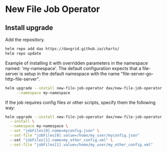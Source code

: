# New File Job Operator

## Install upgrade

Add the repository.

```sh
helm repo add dax https://daxgrid.github.io/charts/
helm repo update
```

Example of installing it with overridden parameters in the namespace named: 'my-namespace'. The default configuration expects that a file-server is setup in the default namespace with the name "file-server-go-http-file-server".

```sh
helm upgrade --install new-file-job-operator dax/new-file-job-operator \
     --namespace my-namespace
```

If the job requires config files or other scripts, specify them the following way:

```sh
helm upgrade --install new-file-job-operator dax/new-file-job-operator \
  --install \
  --namespace my-namespace \
  --set "jobFiles[0].name=myconfig.json" \
  --set-file "jobFiles[0].value=/home/my_user/myconfig.json"
  --set "jobFiles[1].name=my_other_config.xml" \
  --set-file "jobFiles[1].value=/home/my_user/my_other_config.xml"
```
